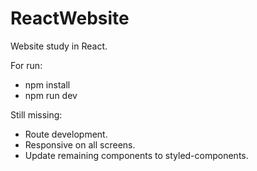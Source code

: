 # ReactWebsite
Website study in React.

For run:

- npm install
- npm run dev

Still missing:

- Route development.
- Responsive on all screens.
- Update remaining components to styled-components.
